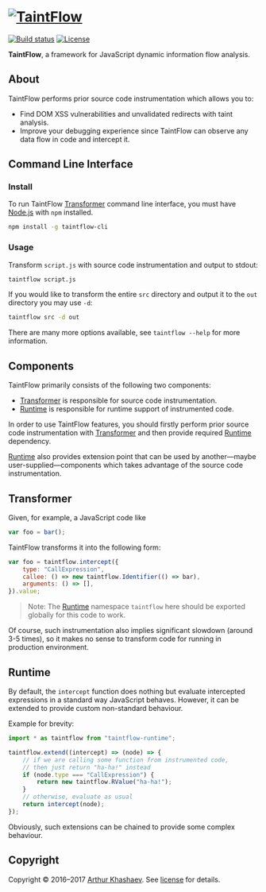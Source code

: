 # [![TaintFlow][taintflow-logo]][TaintFlow]

[![Build status][travis-image]][travis-url]
[![License][license-image]][license]

**TaintFlow**, a framework for JavaScript dynamic information flow analysis.

## About

TaintFlow performs prior source code instrumentation which allows you to:

* Find DOM XSS vulnerabilities and unvalidated redirects with taint analysis.
* Improve your debugging experience since TaintFlow can observe any data flow
in code and intercept it.

## Command Line Interface

### Install

To run TaintFlow [Transformer] command line interface, you must have [Node.js]
with `npm` installed.

```bash
npm install -g taintflow-cli
```

[Node.js]: https://nodejs.org/

### Usage

Transform `script.js` with source code instrumentation and output to stdout:

```bash
taintflow script.js
```

If you would like to transform the entire `src` directory and output it to the
`out` directory you may use `-d`:

```bash
taintflow src -d out
```

There are many more options available, see `taintflow --help` for more
information.

## Components

TaintFlow primarily consists of the following two components:

* [Transformer] is responsible for source code instrumentation.
* [Runtime] is responsible for runtime support of instrumented code.

In order to use TaintFlow features, you should firstly perform prior source code
instrumentation with [Transformer] and then provide required [Runtime]
dependency.

[Runtime] also provides extension point that can be used by another—maybe
user-supplied—components which takes advantage of the source code
instrumentation.

## Transformer

Given, for example, a JavaScript code like

```javascript
var foo = bar();
```

TaintFlow transforms it into the following form:

```javascript
var foo = taintflow.intercept({
    type: "CallExpression",
    callee: () => new taintflow.Identifier(() => bar),
    arguments: () => [],
}).value;
```

> Note: The [Runtime] namespace `taintflow` here should be exported globally
> for this code to work.

Of course, such instrumentation also implies significant slowdown (around 3-5
times), so it makes no sense to transform code for running in production
environment.

## Runtime

By default, the `intercept` function does nothing but evaluate intercepted
expressions in a standard way JavaScript behaves. However, it can be extended
to provide custom non-standard behaviour.

Example for brevity:

```javascript
import * as taintflow from "taintflow-runtime";

taintflow.extend((intercept) => (node) => {
    // if we are calling some function from instrumented code,
    // then just return "ha-ha!" instead
    if (node.type === "CallExpression") {
        return new taintflow.RValue("ha-ha!");
    }
    // otherwise, evaluate as usual
    return intercept(node);
});
```

Obviously, such extensions can be chained to provide some complex behaviour.

## Copyright

Copyright © 2016–2017 [Arthur Khashaev]. See [license] for details.

[Arthur Khashaev]: https://khashaev.ru
[TaintFlow]: https://taintflow.org
[license]: LICENSE.txt
[Transformer]: #transformer
[Runtime]: #runtime

[taintflow-logo]: https://taintflow.org/logo.svg
[travis-image]: https://travis-ci.com/Invizory/taintflow.svg?token=WkVhXoQxLrMaL8YrwSfP&branch=master
[travis-url]: https://travis-ci.com/Invizory/taintflow
[license-image]: https://img.shields.io/badge/license-MIT-green.svg
